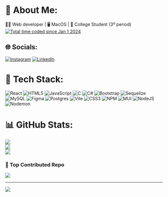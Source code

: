 # 💫 About Me:
👨‍💻 Web developer | 🖥️ MacOS | 📖 College Student (3º period)  <br>
<a href="https://wakatime.com/@4930c768-7e42-44d4-9835-a34225650b88"><img src="https://wakatime.com/badge/user/4930c768-7e42-44d4-9835-a34225650b88.svg" alt="Total time coded since Jan 1 2024" /></a>


## 🌐 Socials:
[![Instagram](https://img.shields.io/badge/Instagram-%23E4405F.svg?logo=Instagram&logoColor=white)](https://www.instagram.com/lukeak_/) [![LinkedIn](https://img.shields.io/badge/LinkedIn-%230077B5.svg?logo=linkedin&logoColor=white)](https://www.linkedin.com/in/lucas-klemke-28b2a4259/) 

# 👾 Tech Stack:
![React](https://img.shields.io/badge/react-%2320232a.svg?style=for-the-badge&logo=react&logoColor=%2361DAFB) ![HTML5](https://img.shields.io/badge/html5-%23E34F26.svg?style=for-the-badge&logo=html5&logoColor=white) ![JavaScript](https://img.shields.io/badge/javascript-%23323330.svg?style=for-the-badge&logo=javascript&logoColor=%23F7DF1E) ![C](https://img.shields.io/badge/c-%2300599C.svg?style=for-the-badge&logo=c&logoColor=white) ![C#](https://img.shields.io/badge/c%23-%23239120.svg?style=for-the-badge&logo=csharp&logoColor=white) ![Bootstrap](https://img.shields.io/badge/bootstrap-%238511FA.svg?style=for-the-badge&logo=bootstrap&logoColor=white) ![Sequelize](https://img.shields.io/badge/Sequelize-52B0E7?style=for-the-badge&logo=Sequelize&logoColor=white) ![MySQL](https://img.shields.io/badge/mysql-4479A1.svg?style=for-the-badge&logo=mysql&logoColor=white) ![Figma](https://img.shields.io/badge/figma-%23F24E1E.svg?style=for-the-badge&logo=figma&logoColor=white) ![Postgres](https://img.shields.io/badge/postgres-%23316192.svg?style=for-the-badge&logo=postgresql&logoColor=white) ![Vite](https://img.shields.io/badge/vite-%23646CFF.svg?style=for-the-badge&logo=vite&logoColor=white) ![CSS3](https://img.shields.io/badge/css3-%231572B6.svg?style=for-the-badge&logo=css3&logoColor=white) ![NPM](https://img.shields.io/badge/NPM-%23CB3837.svg?style=for-the-badge&logo=npm&logoColor=white) ![MUI](https://img.shields.io/badge/MUI-%230081CB.svg?style=for-the-badge&logo=mui&logoColor=white) ![NodeJS](https://img.shields.io/badge/node.js-6DA55F?style=for-the-badge&logo=node.js&logoColor=white) ![Nodemon](https://img.shields.io/badge/NODEMON-%23323330.svg?style=for-the-badge&logo=nodemon&logoColor=%BBDEAD)
# 📊 GitHub Stats:
![](https://github-readme-stats.vercel.app/api?username=LucasKlemke&theme=ambient_gradient&hide_border=false&include_all_commits=false&count_private=false)<br/>
![](https://github-readme-streak-stats.herokuapp.com/?user=LucasKlemke&theme=ambient_gradient&hide_border=false)<br/>
![](https://github-readme-stats.vercel.app/api/top-langs/?username=LucasKlemke&theme=ambient_gradient&hide_border=false&include_all_commits=false&count_private=false&layout=compact)

### 🚀 Top Contributed Repo
![](https://github-contributor-stats.vercel.app/api?username=LucasKlemke&limit=5&theme=ambient_gradient&combine_all_yearly_contributions=true)


---
[![](https://visitcount.itsvg.in/api?id=LucasKlemke&icon=0&color=0)](https://visitcount.itsvg.in)

<!-- Proudly created with GPRM ( https://gprm.itsvg.in ) -->
